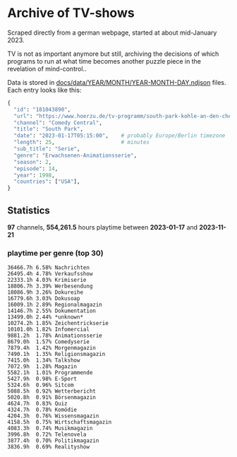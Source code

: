 # Archive of TV-shows

Scraped directly from a german webpage, started at about mid-January 2023.

TV is not as important anymore but still, archiving the decisions of which programs to run at what time
becomes another puzzle piece in the revelation of mind-control.. 

Data is stored in [docs/data/YEAR/MONTH/YEAR-MONTH-DAY.ndjson](docs/data/) files. 
Each entry looks like this:

```python
{
  "id": "181043890", 
  "url": "https://www.hoerzu.de/tv-programm/south-park-kohle-an-den-chefkoch/bid_181043890/", 
  "channel": "Comedy Central", 
  "title": "South Park", 
  "date": "2023-01-17T05:15:00",    # probably Europe/Berlin timezone 
  "length": 25,                     # minutes 
  "sub_title": "Serie", 
  "genre": "Erwachsenen-Animationsserie", 
  "season": 2, 
  "episode": 14, 
  "year": 1998, 
  "countries": ["USA"],
}
```

## Statistics

**97** channels, **554,261.5** hours playtime between **2023-01-17** and **2023-11-21**


### playtime per genre (top 30)

    36466.7h 6.58% Nachrichten
    26495.4h 4.78% Verkaufsshow
    22333.1h 4.03% Krimiserie
    18806.7h 3.39% Werbesendung
    18086.9h 3.26% Dokureihe
    16779.6h 3.03% Dokusoap
    16009.1h 2.89% Regionalmagazin
    14146.7h 2.55% Dokumentation
    13499.0h 2.44% *unknown*
    10274.2h 1.85% Zeichentrickserie
    10101.0h 1.82% Infomercial
    9881.2h  1.78% Animationsserie
    8679.0h  1.57% Comedyserie
    7879.4h  1.42% Morgenmagazin
    7490.1h  1.35% Religionsmagazin
    7415.0h  1.34% Talkshow
    7072.9h  1.28% Magazin
    5582.1h  1.01% Programmende
    5427.9h  0.98% E-Sport
    5324.6h  0.96% Sitcom
    5088.5h  0.92% Wetterbericht
    5020.8h  0.91% Börsenmagazin
    4624.7h  0.83% Quiz
    4324.7h  0.78% Komödie
    4204.3h  0.76% Wissensmagazin
    4158.5h  0.75% Wirtschaftsmagazin
    4083.3h  0.74% Musikmagazin
    3996.8h  0.72% Telenovela
    3877.4h  0.70% Politikmagazin
    3836.9h  0.69% Realityshow
